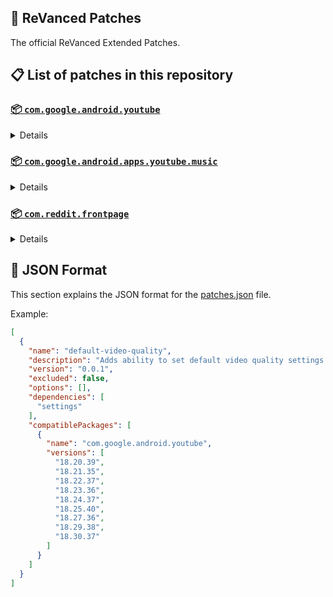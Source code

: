 ## 🧩 ReVanced Patches

The official ReVanced Extended Patches.

## 📋 List of patches in this repository

### [📦 `com.google.android.youtube`](https://play.google.com/store/apps/details?id=com.google.android.youtube)
<details>

| 💊 Patch | 📜 Description | 🏹 Target Version |
|:--------:|:--------------:|:-----------------:|
| `add-splash-animation` | Adds splash animation, which was removed in YT v18.19.36+. This patch cannot be used with 'custom-branding-icon' patch | 18.31.40 |
| `bypass-ambient-mode-restrictions` | Bypass ambient mode restrictions in battery saver mode. | 18.31.40 |
| `change-homepage` | Change home page to subscription feed. | 18.31.40 |
| `custom-branding-youtube-name` | Rename the YouTube app to the name specified in options.json. | 18.31.40 |
| `custom-branding-icon-mmt` | Changes the YouTube launcher icon to MMT. | 18.31.40 |
| `custom-branding-icon-revancify-blue` | Changes the YouTube launcher icon to Revancify Blue. | 18.31.40 |
| `custom-branding-icon-revancify-red` | Changes the YouTube launcher icon to Revancify Red. | 18.31.40 |
| `custom-double-tap-length` | Add 'double-tap to seek' value. | 18.31.40 |
| `custom-package-name` | Specifies the package name for YouTube and YT Music in the MicroG build. | all |
| `custom-playback-speed` | Adds more playback speed options. | 18.31.40 |
| `custom-seekbar-color` | Change seekbar color in video player and video thumbnails. | 18.31.40 |
| `default-playback-speed` | Adds ability to set default playback speed settings. | 18.31.40 |
| `default-video-quality` | Adds ability to set default video quality settings. | 18.31.40 |
| `disable-quic-protocol` | Disable CronetEngine's QUIC protocol. | 18.31.40 |
| `disable-shorts-on-startup` | Disables playing YouTube Shorts when launching YouTube. | 18.31.40 |
| `disable-auto-captions` | Disables forced auto captions. | 18.31.40 |
| `disable-haptic-feedback` | Disable haptic feedback when swiping. | 18.31.40 |
| `disable-hdr-video` | Disable HDR video. | 18.31.40 |
| `disable-landscape-mode` | Disable landscape mode when entering fullscreen. | 18.31.40 |
| `disable-pip-notification` | Disable pip notification when you first launch pip mode. | 18.31.40 |
| `enable-compact-controls-overlay` | Enables compact control overlay. | 18.31.40 |
| `enable-debug-logging` | Adds debugging options. | 18.31.40 |
| `enable-external-browser` | Open url outside the app in an external browser. | 18.31.40 |
| `enable-minimized-playback` | Enables minimized and background playback. | 18.31.40 |
| `enable-new-comment-popup-panels` | Enables a new type of comment popup panel in the shorts player. | 18.31.40 |
| `enable-new-splash-animation` | Enables a new type of splash animation. | 18.31.40 |
| `enable-new-thumbnail-preview` | Enables a new type of thumbnail preview. | 18.31.40 |
| `enable-old-quality-layout` | Enables the original quality flyout menu. | 18.31.40 |
| `enable-open-links-directly` | Skips over redirection URLs to external links. | 18.31.40 |
| `enable-seekbar-tapping` | Enables tap-to-seek on the seekbar of the video player. | 18.31.40 |
| `enable-tablet-mini-player` | Enables the tablet mini player layout. | 18.31.40 |
| `enable-tablet-navigation-bar` | Enables the tablet navigation bar. | 18.31.40 |
| `enable-time-stamps-speed` | Add the current playback speed in brackets next to the current time. | 18.31.40 |
| `enable-wide-search-bar` | Replaces the search icon with a wide search bar. This will hide the YouTube logo when active. | 18.31.40 |
| `force-opus-codec` | Forces the OPUS codec for audios. | 18.31.40 |
| `force-vp9-codec` | Forces the VP9 codec for videos. | 18.31.40 |
| `force-hide-player-button-background` | Force hides the background from the video player buttons. | 18.31.40 |
| `force-premium-heading` | Forces premium heading on the homepage. | 18.31.40 |
| `header-switch` | Add switch to change header. | 18.31.40 |
| `hide-account-menu` | Hide account menu elements. | 18.31.40 |
| `hide-auto-player-popup-panels` | Hide automatic popup panels (playlist or live chat) on video player. | 18.31.40 |
| `hide-autoplay-button` | Hides the autoplay button in the video player. | 18.31.40 |
| `hide-autoplay-preview` | Hides the autoplay preview container in the fullscreen. | 18.31.40 |
| `hide-button-container` | Adds the options to hide action buttons under a video. | 18.31.40 |
| `hide-captions-button` | Hides the captions button in the video player. | 18.31.40 |
| `hide-cast-button` | Hides the cast button in the video player. | 18.31.40 |
| `hide-category-bar` | Hides the category bar in video feeds. | 18.31.40 |
| `hide-channel-avatar-section` | Hides the channel avatar section of the subscription feed. | 18.31.40 |
| `hide-channel-watermark` | Hides creator's watermarks on videos. | 18.31.40 |
| `hide-collapse-button` | Hides the collapse button in the video player. | 18.31.40 |
| `hide-comment-component` | Hides components related to comments. | 18.31.40 |
| `hide-crowdfunding-box` | Hides the crowdfunding box between the player and video description. | 18.31.40 |
| `hide-description-components` | Hides description components. | 18.31.40 |
| `hide-double-tap-overlay-filter` | Hides the double tap dark filter layer. | 18.31.40 |
| `hide-end-screen-cards` | Hides the suggested video cards at the end of a video in fullscreen. | 18.31.40 |
| `hide-end-screen-overlay` | Hide end screen overlay on swipe controls. | 18.31.40 |
| `hide-feed-flyout-panel` | Hides feed flyout panel components. | 18.31.40 |
| `hide-filmstrip-overlay` | Hide filmstrip overlay on swipe controls. | 18.31.40 |
| `hide-floating-microphone` | Hides the floating microphone button which appears in search. | 18.31.40 |
| `hide-fullscreen-panels` | Hides video description and comments panel in fullscreen view. | 18.31.40 |
| `hide-general-ads` | Hides general ads. | 18.31.40 |
| `hide-handle` | Hides the handle in the account switcher. | 18.31.40 |
| `hide-info-cards` | Hides info-cards in videos. | 18.31.40 |
| `hide-latest-videos-button` | Hides latest videos button in home feed. | 18.31.40 |
| `hide-layout-components` | Hides general layout components. | 18.31.40 |
| `hide-load-more-button` | Hides the button under videos that loads similar videos. | 18.31.40 |
| `hide-mix-playlists` | Hides mix playlists from home feed and video player. | 18.31.40 |
| `hide-music-button` | Hides the YouTube Music button in the video player. | 18.31.40 |
| `hide-navigation-buttons` | Adds options to hide or change navigation buttons. | 18.31.40 |
| `hide-navigation-label` | Hide navigation bar labels. | 18.31.40 |
| `hide-player-button-background` | Hide player button background. | 18.31.40 |
| `hide-player-flyout-panel` | Hides player flyout panel components. | 18.31.40 |
| `hide-player-overlay-filter` | Hides the dark filter layer from the player's background. | 18.31.40 |
| `hide-previous-next-button` | Hides the previous and next button in the player controller. | 18.31.40 |
| `hide-quick-actions` | Adds the options to hide quick actions components in the fullscreen. | 18.31.40 |
| `hide-seek-message` | Hides the 'Slide left or right to seek' message container. | 18.31.40 |
| `hide-seekbar` | Hides the seekbar in video player and video thumbnails. | 18.31.40 |
| `hide-shorts-components` | Hides other Shorts components. | 18.31.40 |
| `hide-snack-bar` | Hides the snack bar action popup. | 18.31.40 |
| `hide-speed-overlay` | Hide speed overlay in player. | 18.31.40 |
| `hide-suggested-actions` | Hide the suggested actions bar inside the player. | 18.31.40 |
| `hide-suggested-video-overlay` | Hide the suggested video overlay to play next. | 18.31.40 |
| `hide-suggestions-shelf` | Hides the suggestions shelf. | 18.31.40 |
| `hide-time-stamp` | Hides timestamp in video player. | 18.31.40 |
| `hide-tooltip-content` | Hides the tooltip box that appears on first install. | 18.31.40 |
| `hide-trending-searches` | Hide trending searches in the search bar. | 18.31.40 |
| `hide-video-ads` | Hides ads in the video player. | 18.31.40 |
| `language-switch` | Add language switch toggle. | 18.31.40 |
| `layout-switch` | Tricks the dpi to use some tablet/phone layouts. | 18.31.40 |
| `materialyou` | Enables MaterialYou theme for Android 12+ | 18.31.40 |
| `microg-support` | Allows ReVanced to run without root and under a different package name with MicroG. | 18.31.40 |
| `optimize-resource` | Removes duplicate resources from YouTube. | 18.31.40 |
| `overlay-buttons` | Add overlay buttons to the player. | 18.31.40 |
| `return-youtube-dislike` | Shows the dislike count of videos using the Return YouTube Dislike API. | 18.31.40 |
| `settings` | Applies mandatory patches to implement ReVanced settings into the application. | 18.31.40 |
| `sponsorblock` | Integrates SponsorBlock which allows skipping video segments such as sponsored content. | 18.31.40 |
| `spoof-app-version` | Tricks YouTube into thinking, you are running an older version of the app. One of the side effects also includes restoring the old UI. | 18.31.40 |
| `spoof-player-parameters` | Spoofs player parameters to prevent playback issues. | 18.31.40 |
| `swipe-controls` | Adds volume and brightness swipe controls. | 18.31.40 |
| `theme` | Change the app's theme to the values specified in options.json. | 18.31.40 |
| `translations` | Add Crowdin translations for YouTube. | 18.31.40 |
</details>

### [📦 `com.google.android.apps.youtube.music`](https://play.google.com/store/apps/details?id=com.google.android.apps.youtube.music)
<details>

| 💊 Patch | 📜 Description | 🏹 Target Version |
|:--------:|:--------------:|:-----------------:|
| `amoled` | Applies pure black theme in flyout panels. | all |
| `background-play` | Enables playing music in the background. | all |
| `bitrate-default-value` | Set the audio quality to "Always High" when you first install the app. | all |
| `certificate-spoof` | Spoofs the YouTube Music certificate for Android Auto. | all |
| `custom-branding-music-name` | Rename the YouTube Music app to the name specified in options.json. | all |
| `custom-branding-icon-mmt` | Changes the YouTube Music launcher icon to MMT. | all |
| `custom-branding-icon-revancify-blue` | Changes the YouTube Music launcher icon to Revancify Blue. | all |
| `custom-branding-icon-revancify-red` | Changes the YouTube Music launcher icon to Revancify Red. | all |
| `custom-package-name` | Specifies the package name for YouTube and YT Music in the MicroG build. | all |
| `disable-auto-captions` | Disables forced auto captions. | all |
| `enable-black-navigation-bar` | Sets the navigation bar color to black. | all |
| `enable-color-match-player` | Matches the color of the mini player and the fullscreen player. | all |
| `enable-compact-dialog` | Enable compact dialog on phone. | all |
| `enable-custom-filter` | Enables custom filter to hide layout components. | all |
| `enable-debug-logging` | Adds debugging options. | all |
| `enable-force-minimized-player` | Permanently keep player minimized even if another track is played. | all |
| `enable-force-shuffle` | Enable force shuffle even if another track is played. | all |
| `enable-landscape-mode` | Enables entry into landscape mode by screen rotation on the phone. | all |
| `enable-minimized-playback` | Enables minimized playback on Kids music. | all |
| `enable-new-layout` | Enable new player layouts. (YT Music v5.47.51+) | all |
| `enable-old-style-miniplayer` | Return the miniplayers to old style. (for YT Music v5.55.53+) | all |
| `enable-opus-codec` | Enable opus codec when playing audio. | all |
| `enable-sleep-timer` | Add sleep timer to flyout menu. | all |
| `enable-zen-mode` | Adds a grey tint to the video player to reduce eye strain. | all |
| `exclusive-audio-playback` | Enables the option to play music without video. | all |
| `hide-button-shelf` | Hides the button shelf from homepage and explorer. | all |
| `hide-carousel-shelf` | Hides the carousel shelf from homepage and explorer. | all |
| `hide-cast-button` | Hides the cast button in the video player and header. | all |
| `hide-category-bar` | Hides the music category bar at the top of the homepage. | all |
| `hide-channel-guidelines` | Hides channel guidelines at the top of comments. | all |
| `hide-get-premium` | Hides "Get Premium" label from the account menu. | all |
| `hide-music-ads` | Hides ads before playing a music. | all |
| `hide-navigation-label` | Hide navigation bar labels. | all |
| `hide-new-playlist-button` | Hide the "New playlist" button in the library. | all |
| `hide-playlist-card` | Hides the playlist card from homepage. | all |
| `hide-taste-builder` | Hides the "Tell us which artists you like" card from homepage. | all |
| `hide-upgrade-button` | Hides upgrade button from navigation bar and hide upgrade banner from homepage. | all |
| `microg-support` | Allows ReVanced Music to run without root and under a different package name with MicroG. | all |
| `optimize-resource` | Remove unnecessary resources. | all |
| `remember-video-quality` | Save the video quality value whenever you change the video quality. | all |
| `settings` | Adds settings for ReVanced to YouTube Music. | all |
| `share-button-hook` | Replace share button with external download button. | all |
| `spoof-app-version` | Spoof the YouTube Music client version. | all |
| `translations` | Add Crowdin translations for YouTube Music. | all |
</details>

### [📦 `com.reddit.frontpage`](https://play.google.com/store/apps/details?id=com.reddit.frontpage)
<details>

| 💊 Patch | 📜 Description | 🏹 Target Version |
|:--------:|:--------------:|:-----------------:|
| `disable-screenshot-popup` | Disables the popup that shows up when taking a screenshot. | all |
| `hide-ads` | Hides ads from the Reddit. | all |
| `hide-navigation-buttons` | Hide buttons at navigation bar. | all |
| `hide-place-button` | Hide r/place button in toolbar. | all |
| `open-links-directly` | Skips over redirection URLs to external links. | all |
| `open-links-externally` | Open links outside of the app directly in your browser. | all |
| `premium-icon` | Unlocks premium icons. | all |
| `reddit-settings` | Adds ReVanced settings to Reddit. | all |
| `sanitize-sharing-links` | Removes (tracking) query parameters from the URLs when sharing links. | all |
</details>



## 📝 JSON Format

This section explains the JSON format for the [patches.json](patches.json) file.

Example:

```json
[
  {
    "name": "default-video-quality",
    "description": "Adds ability to set default video quality settings.",
    "version": "0.0.1",
    "excluded": false,
    "options": [],
    "dependencies": [
      "settings"
    ],
    "compatiblePackages": [
      {
        "name": "com.google.android.youtube",
        "versions": [
          "18.20.39",
          "18.21.35",
          "18.22.37",
          "18.23.36",
          "18.24.37",
          "18.25.40",
          "18.27.36",
          "18.29.38",
          "18.30.37"
        ]
      }
    ]
  }
]
```